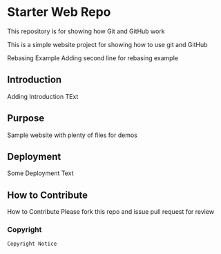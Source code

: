 # Starter Web Repo

This repository is for showing how Git and GitHub work

This is a simple website project for showing how to use git and GitHub

Rebasing Example
Adding second line for rebasing example

## Introduction

Adding Introduction TExt

## Purpose

Sample website with plenty of files for demos

## Deployment

Some Deployment Text

## How to Contribute

How to Contribute
Please fork this repo and issue pull request for review

### Copyright
    Copyright Notice